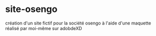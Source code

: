 # site-osengo
création d'un site fictif pour la société osengo à l'aide d'une maquette réalisé par moi-même sur adobdeXD
